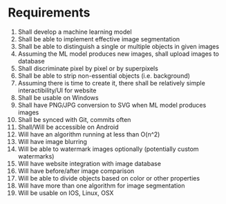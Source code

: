 # Requirements
1. Shall develop a machine learning model
2. Shall be able to implement effective image segmentation
3. Shall be able to distinguish a single or multiple objects in given images
4. Assuming the ML model produces new images, shall upload images to database
5. Shall discriminate pixel by pixel or by superpixels
6. Shall be able to strip non-essential objects (i.e. background)
7. Assuming there is time to create it, there shall be relatively simple interactibility/UI for website
8. Shall be usable on Windows
9. Shall have PNG/JPG conversion to SVG when ML model produces images
10. Shall be synced with Git, commits often
11. Shall/Will be accessible on Android
12. Will have an algorithm running at less than O(n^2)
13. Will have image blurring
14. Will be able to watermark images optionally (potentially custom watermarks)
15. Will have website integration with image database
16. Will have before/after image comparison
17. Will be able to divide objects based on color or other properties
18. Will have more than one algorithm for image segmentation
19. Will be usable on IOS, Linux, OSX
